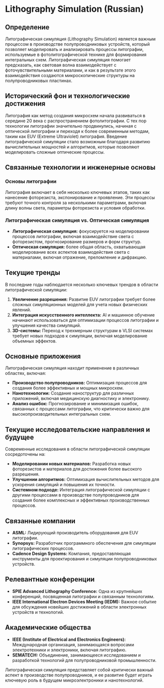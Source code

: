 # Lithography Simulation (Russian)

## Определение

Литографическая симуляция (Lithography Simulation) является важным процессом в производстве полупроводниковых устройств, который позволяет моделировать и анализировать процессы литографии, используемые в фотолитографической технике для формирования интегральных схем. Литографическая симуляция помогает предсказать, как световая волна взаимодействует с фоточувствительными материалами, и как в результате этого взаимодействия создаются микроскопические структуры на полупроводниковых пластинах.

## Исторический фон и технологические достижения

Литография как метод создания микросхем начала развиваться в середине 20 века с распространением фотолитографии. С тех пор технологии литографии значительно продвинулись, начиная с оптической литографии и переходя к более современным методам, таким как EUV (Extreme Ultraviolet) литография. Введение литографической симуляции стало возможным благодаря развитию вычислительных мощностей и алгоритмов, которые позволяют моделировать сложные оптические процессы.

## Связанные технологии и инженерные основы

### Основы литографии

Литография включает в себя несколько ключевых этапов, таких как нанесение фоторезиста, экспонирование и проявление. Эти процессы требуют точного контроля за несколькими параметрами, включая длину волны света, параметры фоторезиста и условия обработки.

### Литографическая симуляция vs. Оптическая симуляция

- **Литографическая симуляция:** фокусируется на моделировании процессов литографии, включая взаимодействие света с фоторезистом, прогнозирование размеров и форм структур.
- **Оптическая симуляция:** более общая область, охватывающая моделирование всех аспектов взаимодействия света с материалами, включая отражение, преломление и дифракцию.

## Текущие тренды

В последние годы наблюдается несколько ключевых трендов в области литографической симуляции:

1. **Увеличение разрешения:** Развитие EUV литографии требует более сложных симуляционных моделей для учета новых физических явлений.
2. **Интеграция искусственного интеллекта:** AI и машинное обучение начинают использоваться для оптимизации процессов литографии и улучшения качества симуляций.
3. **3D-системы:** Переход к трехмерным структурам в VLSI системах требует новых подходов к симуляции, включая моделирование объемных эффектов.

## Основные приложения

Литографическая симуляция находит применение в различных областях, включая:

- **Производство полупроводников:** Оптимизация процессов для создания более эффективных и мощных микросхем.
- **Нанотехнологии:** Создание наноструктур для различных приложений, включая медицинскую диагностику и электронику.
- **Анализ ошибок:** Прогнозирование и минимизация ошибок, связанных с процессами литографии, что критически важно для высокопроизводительных интегральных схем.

## Текущие исследовательские направления и будущее

Современные исследования в области литографической симуляции сосредоточены на:

- **Моделировании новых материалов:** Разработка новых фоторезистов и материалов для достижения более высокого разрешения.
- **Улучшении алгоритмов:** Оптимизация вычислительных методов для ускорения симуляций и повышения их точности.
- **Системном подходе:** Интеграция литографической симуляции с другими процессами в производстве полупроводников для создания более комплексных и эффективных производственных процессов.

## Связанные компании

- **ASML:** Лидирующий производитель оборудования для EUV литографии.
- **Synopsys:** Разработчик программного обеспечения для симуляции литографических процессов.
- **Cadence Design Systems:** Компания, предоставляющая инструменты для проектирования и симуляции полупроводниковых устройств.

## Релевантные конференции

- **SPIE Advanced Lithography Conference:** Одна из крупнейших конференций, посвященная литографии и связанным технологиям.
- **IEEE International Electron Devices Meeting (IEDM):** Важное событие для обсуждения новейших достижений в области электронных устройств и технологий.

## Академические общества

- **IEEE (Institute of Electrical and Electronics Engineers):** Международная организация, занимающаяся вопросами электротехники и электроники, включая литографию.
- **SEMATECH:** Объединение, занимающееся исследованием и разработкой технологий для полупроводниковой промышленности.

Литографическая симуляция представляет собой критически важный аспект в производстве полупроводников, и ее развитие будет играть ключевую роль в будущем микроэлектроники и нанотехнологий.